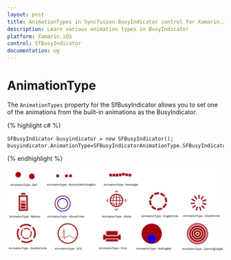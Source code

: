 ```yaml
---
layout: post
title: AnimationTypes in Syncfusion BusyIndicator control for Xamarin.iOS
description: Learn various animation types in BusyIndicator
platform: Xamarin.iOS
control: SfBusyIndicator
documentation: ug
---
```



# AnimationType

The `AnimationTypes` property for the SfBusyIndicator allows you to set one of the animations from the built-in animations as the BusyIndicator.

{% highlight c# %}

	SFBusyIndicator busyindicator = new SFBusyIndicator();
	busyindicator.AnimationType=SFBusyIndicatorAnimationType.SFBusyIndicatorAnimationTypeBall;
	
{% endhighlight %} 

![](images/Ball.png)                 

